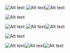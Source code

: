 ![Alt text](https://cdn.discordapp.com/attachments/960167111043481613/1355156690105798829/7b0ef00f33274af6029ad668c505295c.jpg?ex=67e7e784&is=67e69604&hm=94248a2a352244178305823f2a89b5fb92681a1890b639dde7f99ace14e4c1ed&)
![Alt text](https://cdn.discordapp.com/attachments/960167111043481613/1355154725326164100/Tumblr_l_318548164510044.gif?ex=67e7e5b0&is=67e69430&hm=f962e16bfc006df3980c44ee8c9e9a1241fc735466117eaa4e40792e77ad7e7d&)![Alt text](https://cdn.discordapp.com/attachments/960167111043481613/1355154725326164100/Tumblr_l_318548164510044.gif?ex=67e7e5b0&is=67e69430&hm=f962e16bfc006df3980c44ee8c9e9a1241fc735466117eaa4e40792e77ad7e7d&)

![Alt text](https://cdn.discordapp.com/attachments/960167111043481613/1355154445209436230/GIF_20250328062006348.gif?ex=67e7e56d&is=67e693ed&hm=143eed91e96dcb8abb6302fc3585fa786cb6203952bc80c61f5532b90c353b95&)

![Alt text](https://cdn.discordapp.com/attachments/960167111043481613/1355156690105798829/7b0ef00f33274af6029ad668c505295c.jpg?ex=67e7e784&is=67e69604&hm=94248a2a352244178305823f2a89b5fb92681a1890b639dde7f99ace14e4c1ed&)
![Alt text](https://cdn.discordapp.com/attachments/960167111043481613/1355154725326164100/Tumblr_l_318548164510044.gif?ex=67e7e5b0&is=67e69430&hm=f962e16bfc006df3980c44ee8c9e9a1241fc735466117eaa4e40792e77ad7e7d&)![Alt text](https://cdn.discordapp.com/attachments/960167111043481613/1355154725326164100/Tumblr_l_318548164510044.gif?ex=67e7e5b0&is=67e69430&hm=f962e16bfc006df3980c44ee8c9e9a1241fc735466117eaa4e40792e77ad7e7d&)



![Alt text](https://cdn.discordapp.com/attachments/960167111043481613/1355157400944115834/b79e2ca84b86a42871d5bb985952d488.jpg?ex=67e7e82d&is=67e696ad&hm=15ff722c3a212bd5981eab59aa3884c405c551cae7becb9d0eefcb3bd105d850&)


![Alt text](https://cdn.discordapp.com/attachments/960167111043481613/1355156274865639595/Tumblr_l_318538882077704.gif?ex=67e7e721&is=67e695a1&hm=bb93ecaea55d23298c80f0f1c3b87e2e2f10f8e2619c5f5bed751c186b0b7f76&)![Alt text](https://cdn.discordapp.com/attachments/960167111043481613/1355157773863620779/Tumblr_l_318515802890473.jpg?ex=67e7e886&is=67e69706&hm=1877a64c223517d68cfb4e1f1c39e4b5e2eb187793402bf94cab88d97de00429&)![Alt text](https://cdn.discordapp.com/attachments/960167111043481613/1355158819159670864/Tumblr_l_318473922684448.jpg?ex=67e7e980&is=67e69800&hm=0acb0fae360cfbcd5ae94952700f6299848095e7a77aedf6e09c59a6f6b675f2&)



